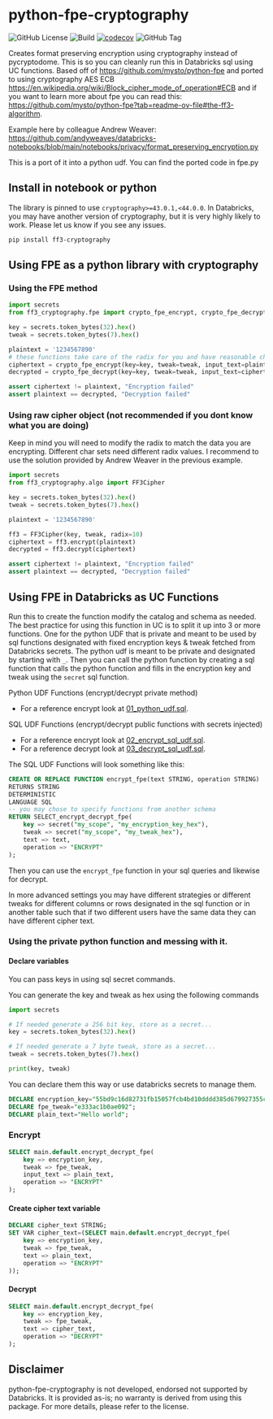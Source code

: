 # python-fpe-cryptography

![GitHub License](https://img.shields.io/github/license/stikkireddy/python-fpe-cryptography)
![Build](https://github.com/stikkireddy/python-fpe-cryptography/actions/workflows/build.yaml/badge.svg)
[![codecov](https://codecov.io/github/stikkireddy/python-fpe-cryptography/branch/main/graph/badge.svg?token=EORUY66PNQ)](https://codecov.io/github/stikkireddy/python-fpe-cryptography)
![GitHub Tag](https://img.shields.io/github/v/tag/stikkireddy/python-fpe-cryptography?sort=semver&label=Latest%20Version)


Creates format preserving encryption using cryptography instead of pycryptodome. This is so you can cleanly run this in Databricks sql using UC functions.
Based off of https://github.com/mysto/python-fpe and ported to using cryptography AES ECB 
https://en.wikipedia.org/wiki/Block_cipher_mode_of_operation#ECB and if you want to 
learn more about fpe you can read this: https://github.com/mysto/python-fpe?tab=readme-ov-file#the-ff3-algorithm.

Example here by colleague Andrew Weaver: https://github.com/andyweaves/databricks-notebooks/blob/main/notebooks/privacy/format_preserving_encryption.py

This is a port of it into a python udf. You can find the ported code in fpe.py

## Install in notebook or python

The library is pinned to use `cryptography>=43.0.1,<44.0.0`. In Databricks, you may 
have another version of cryptography, but it is very highly likely to work. Please let us 
know if you see any issues.


```bash
pip install ff3-cryptography
```

## Using FPE as a python library with cryptography

### Using the FPE method

```python
import secrets
from ff3_cryptography.fpe import crypto_fpe_encrypt, crypto_fpe_decrypt

key = secrets.token_bytes(32).hex()
tweak = secrets.token_bytes(7).hex()

plaintext = '1234567890'
# these functions take care of the radix for you and have reasonable charsets and handle special chars
ciphertext = crypto_fpe_encrypt(key=key, tweak=tweak, input_text=plaintext)
decrypted = crypto_fpe_decrypt(key=key, tweak=tweak, input_text=ciphertext)

assert ciphertext != plaintext, "Encryption failed"
assert plaintext == decrypted, "Decryption failed"
```

### Using raw cipher object (not recommended if you dont know what you are doing)

Keep in mind you will need to modify the radix to match the data you are encrypting. Different char sets need 
different radix values. I recommend to use the solution provided by Andrew Weaver in the previous example.

```python
import secrets 
from ff3_cryptography.algo import FF3Cipher

key = secrets.token_bytes(32).hex()
tweak = secrets.token_bytes(7).hex()

plaintext = '1234567890'

ff3 = FF3Cipher(key, tweak, radix=10)
ciphertext = ff3.encrypt(plaintext)
decrypted = ff3.decrypt(ciphertext)

assert ciphertext != plaintext, "Encryption failed"
assert plaintext == decrypted, "Decryption failed"
```

## Using FPE in Databricks as UC Functions

Run this to create the function modify the catalog and schema as needed. The best practice for using this function in UC 
is to split it up into 3 or more functions. One for the python UDF that is private and meant to be used by sql functions designated 
with fixed encryption keys & tweak fetched from Databricks secrets. The python udf is meant to be private and designated 
by starting with `_`. Then you can call the python function by creating a sql function that calls the python function and 
fills in the encryption key and tweak using the `secret` sql function. 

Python UDF Functions (encrypt/decrypt private method)
* For a reference encrypt look at [01_python_udf.sql](sql/01_python_udf.sql).

SQL UDF Functions (encrypt/decrypt public functions with secrets injected)
* For a reference encrypt look at [02_encrypt_sql_udf.sql](sql/02_encrypt_sql_udf.sql).
* For a reference decrypt look at [03_decrypt_sql_udf.sql](sql/03_decrypt_sql_udf.sql).


The SQL UDF Functions will look something like this:

```sql
CREATE OR REPLACE FUNCTION encrypt_fpe(text STRING, operation STRING)
RETURNS STRING
DETERMINISTIC
LANGUAGE SQL
-- you may chose to specify functions from another schema
RETURN SELECT_encrypt_decrypt_fpe(
    key => secret("my_scope", "my_encryption_key_hex"),
    tweak => secret("my_scope", "my_tweak_hex"),
    text => text,
    operation => "ENCRYPT"
);
```

Then you can use the `encrypt_fpe` function in your sql queries and likewise for decrypt. 

In more advanced settings you may have different strategies or different tweaks for different columns or rows designated 
in the sql function or in another table such that if two different users have the same data they can have different cipher 
text. 


### Using the private python function and messing with it.

#### Declare variables

You can pass keys in using sql secret commands. 

You can generate the key and tweak as hex using the following commands
```python
import secrets

# If needed generate a 256 bit key, store as a secret...
key = secrets.token_bytes(32).hex()

# If needed generate a 7 byte tweak, store as a secret...
tweak = secrets.token_bytes(7).hex()

print(key, tweak)
```

You can declare them this way or use databricks secrets to manage them.

```sql
DECLARE encryption_key="55bd9c16d82731fb15057fcb4bd10dddd385d679927355cec976dc1f956f0559";
DECLARE fpe_tweak="e333ac1b0ae092";
DECLARE plain_text="Hello world";
```

### Encrypt

```sql
SELECT main.default.encrypt_decrypt_fpe(
    key => encryption_key,
    tweak => fpe_tweak,
    input_text => plain_text,
    operation => "ENCRYPT"
);
```

#### Create cipher text variable

```sql
DECLARE cipher_text STRING;
SET VAR cipher_text=(SELECT main.default.encrypt_decrypt_fpe(
    key => encryption_key,
    tweak => fpe_tweak,
    text => plain_text,
    operation => "ENCRYPT"
));
```

#### Decrypt

```sql
SELECT main.default.encrypt_decrypt_fpe(
    key => encryption_key,
    tweak => fpe_tweak,
    text => cipher_text,
    operation => "DECRYPT"
);
```

## Disclaimer
python-fpe-cryptography is not developed, endorsed not supported by Databricks. It is provided as-is; no warranty is derived from using this package. 
For more details, please refer to the license.